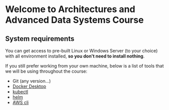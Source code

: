 # Welcome to Architectures and Advanced Data Systems Course

## System requirements

You can get access to pre-built Linux or Windows Server (to your choice) with all environment installed, **so you don't need to install nothing**. 

If you still prefer working from your own machine, below is a list of tools that we will be using throughout the course:

- Git (any version...)
- [Docker Desktop](https://docs.docker.com/desktop/install/windows-install/)
- [kubectl](https://kubernetes.io/docs/tasks/tools/install-kubectl-windows/)
- [helm](https://helm.sh/docs/intro/install/)
- [AWS cli](https://docs.aws.amazon.com/cli/latest/userguide/getting-started-install.html)

